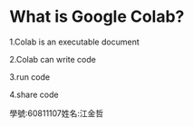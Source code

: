 # What is Google Colab?
1.Colab is an executable document

2.Colab can write code

3.run code

4.share code

學號:60811107姓名:江金哲
